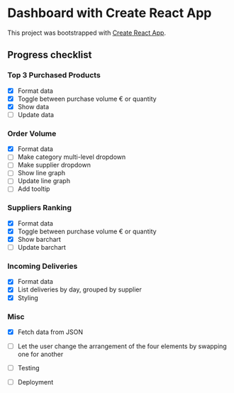 # Dashboard with Create React App

This project was bootstrapped with [Create React App](https://github.com/facebook/create-react-app).

## Progress checklist

### Top 3 Purchased Products
- [x] Format data
- [x] Toggle between purchase volume € or quantity
- [x] Show data
- [ ] Update data

### Order Volume
- [x] Format data
- [ ] Make category multi-level dropdown
- [ ] Make supplier dropdown
- [ ] Show line graph
- [ ] Update line graph
- [ ] Add tooltip

### Suppliers Ranking
- [x] Format data
- [x] Toggle between purchase volume € or quantity
- [x] Show barchart
- [ ] Update barchart

### Incoming Deliveries
- [x] Format data
- [x] List deliveries by day, grouped by supplier
- [x] Styling

### Misc
- [x] Fetch data from JSON
- [ ] Let the user change the arrangement of the four elements by swapping one for another
- [ ] Testing
- [ ] Deployment

